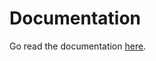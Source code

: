 # Documentation

Go read the documentation [here](http://halite-python-rl.readthedocs.io/en/latest/?badge=latest).